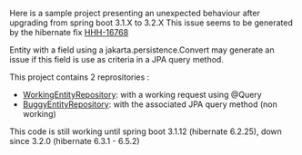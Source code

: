 Here is a sample project presenting an unexpected behaviour after upgrading from spring boot 3.1.X to 3.2.X
This issue seems to be generated by the hibernate fix [HHH-16768](https://hibernate.atlassian.net/browse/HHH-16768)

Entity with a field using a jakarta.persistence.Convert may generate an issue if this field is use as criteria in a JPA query method.

This project contains 2 reprositories :
* [WorkingEntityRepository](https://github.com/tcordel/JpaWithConverters/blob/main/src/main/java/com/example/demo/issue/WorkingEntityRepository.java): with a working request using @Query
* [BuggyEntityRepository](https://github.com/tcordel/JpaWithConverters/blob/main/src/main/java/com/example/demo/issue/BuggyEntityRepository.java): with the associated JPA query method (non working) 

This code is still working until spring boot 3.1.12 (hibernate 6.2.25), down since 3.2.0 (hibernate 6.3.1 - 6.5.2)

